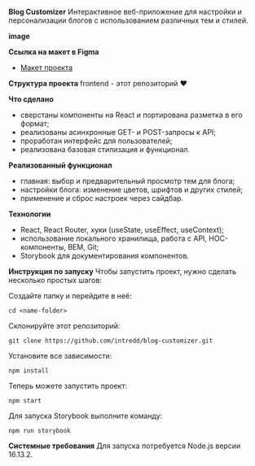 **Blog Customizer**
Интерактивное веб-приложение для настройки и персонализации блогов с использованием различных тем и стилей.

**image**

**Ссылка на макет в Figma**
- [Макет проекта](https://www.figma.com/file/FEeiiGLOsE7ktXbPpBxYoD/Custom-dropdown?type=design&node-id=0%3A1&mode=design&t=eXRJnWC6Xsuw0qR4-1)

**Структура проекта**
frontend - этот репозиторий ❤️

**Что сделано**
- сверстаны компоненты на React и портирована разметка в его формат;
- реализованы асинхронные GET- и POST-запросы к API;
- проработан интерфейс для пользователей;
- реализована базовая стилизация и функционал.

**Реализованный функционал**
- главная: выбор и предварительный просмотр тем для блога;
- настройки блога: изменение цветов, шрифтов и других стилей;
- применение и сброс настроек через сайдбар.

**Технологии**
- React, React Router, хуки (useState, useEffect, useContext);
- использование локального хранилища, работа с API, HOC-компоненты, BEM, Git;
- Storybook для документирования компонентов.

**Инструкция по запуску**
Чтобы запустить проект, нужно сделать несколько простых шагов:

Создайте папку и перейдите в неё:

```shell
cd <name-folder>
```

Склонируйте этот репозиторий:

```shell
git clone https://github.com/intredd/blog-customizer.git
```

Установите все зависимости:

```shell
npm install
```

Теперь можете запустить проект:

```shell
npm start
```

Для запуска Storybook выполните команду:

```shell
npm run storybook
```

**Системные требования**
Для запуска потребуется Node.js версии 16.13.2.
